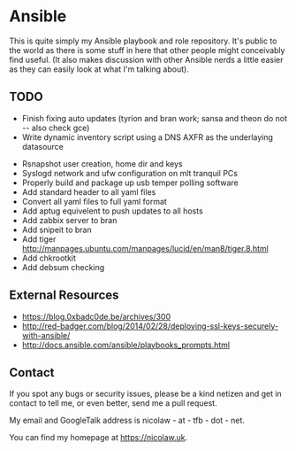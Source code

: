 # Ansible

This is quite simply my Ansible playbook and role repository.
It's public to the world as there is some stuff in here that 
other people might conceivably find useful. (It also makes
discussion with other Ansible nerds a little easier as they
can easily look at what I'm talking about).

## TODO

- Finish fixing auto updates (tyrion and bran work; sansa and theon do not -- also check gce)
- Write dynamic inventory script using a DNS AXFR as the underlaying datasource
* Rsnapshot user creation, home dir and keys
* Syslogd network and ufw configuration on mlt tranquil PCs
* Properly build and package up usb temper polling software
* Add standard header to all yaml files
* Convert all yaml files to full yaml format
* Add aptug equivelent to push updates to all hosts
* Add zabbix server to bran
* Add snipeit to bran
* Add tiger http://manpages.ubuntu.com/manpages/lucid/en/man8/tiger.8.html
* Add chkrootkit
* Add debsum checking

## External Resources

- https://blog.0xbadc0de.be/archives/300
- http://red-badger.com/blog/2014/02/28/deploying-ssl-keys-securely-with-ansible/
- http://docs.ansible.com/ansible/playbooks_prompts.html

## Contact

If you spot any bugs or security issues, please be a kind
netizen and get in contact to tell me, or even better, send
me a pull request.

My email and GoogleTalk address is nicolaw - at - tfb - dot - net.

You can find my homepage at https://nicolaw.uk.

